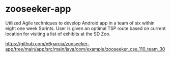 # zooseeker-app
Utilized Agile techniques to develop Android app in a team of six within eight one week Sprints. User is given an optimal TSP route based on current location for visiting a list of exhibits at the SD Zoo.

https://github.com/n6garcia/zooseeker-app/tree/main/app/src/main/java/com/example/zooseeker_cse_110_team_30
